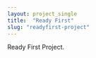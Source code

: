```yaml
---
layout: project_single
title:  "Ready First"
slug: "readyfirst-project"
---
```

Ready First Project.